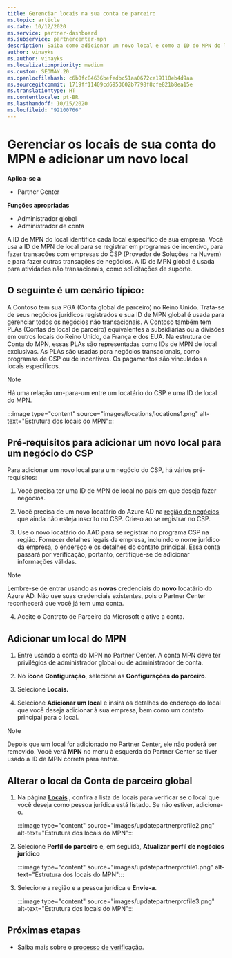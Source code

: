 ```yaml
---
title: Gerenciar locais na sua conta de parceiro
ms.topic: article
ms.date: 10/12/2020
ms.service: partner-dashboard
ms.subservice: partnercenter-mpn
description: Saiba como adicionar um novo local e como a ID do MPN do local é usada em programas de incentivo, negócios do CSP, assinaturas e outras transações.
author: vinayks
ms.author: vinayks
ms.localizationpriority: medium
ms.custom: SEOMAY.20
ms.openlocfilehash: c6b0fc84636befedbc51aa0672ce19110eb4d9aa
ms.sourcegitcommit: 1719ff11409cd6953602b7798f8cfe821b8ea15e
ms.translationtype: HT
ms.contentlocale: pt-BR
ms.lasthandoff: 10/15/2020
ms.locfileid: "92100766"
---
```

# <a name="manage-your-mpn-account-locations-and-add-a-new-location"></a>Gerenciar os locais de sua conta do MPN e adicionar um novo local

**Aplica-se a**

- Partner Center

**Funções apropriadas**

- Administrador global
- Administrador de conta

A ID de MPN do local identifica cada local específico de sua empresa. Você usa a ID de MPN de local para se registrar em programas de incentivo, para fazer transações com empresas do CSP (Provedor de Soluções na Nuvem) e para fazer outras transações de negócios. A ID de MPN global é usada para atividades não transacionais, como solicitações de suporte.

## <a name="the-following-is-a-typical-scenario"></a>O seguinte é um cenário típico:

A Contoso tem sua PGA (Conta global de parceiro) no Reino Unido. Trata-se de seus negócios jurídicos registrados e sua ID de MPN global é usada para gerenciar todos os negócios não transacionais. A Contoso também tem PLAs (Contas de local de parceiro) equivalentes a subsidiárias ou a divisões em outros locais do Reino Unido, da França e dos EUA. Na estrutura de Conta do MPN, essas PLAs são representadas como IDs de MPN de local exclusivas. As PLAs são usadas para negócios transacionais, como programas de CSP ou de incentivos. Os pagamentos são vinculados a locais específicos. 

>[!NOTE]
>Há uma relação um-para-um entre um locatário do CSP e uma ID de local do MPN.

:::image type="content" source="images/locations/locations1.png" alt-text="Estrutura dos locais do MPN":::

## <a name="prerequisites-in-order-to-add-a-new-location-for-a-csp-business"></a>Pré-requisitos para adicionar um novo local para um negócio do CSP

Para adicionar um novo local para um negócio do CSP, há vários pré-requisitos:

1. Você precisa ter uma ID de MPN de local no país em que deseja fazer negócios.

1. Você precisa de um novo locatário do Azure AD na [região de negócios](regional-authorization-overview.md) que ainda não esteja inscrito no CSP. Crie-o ao se registrar no CSP.
 
3. Use o novo locatário do AAD para se registrar no programa CSP na região.
Fornecer detalhes legais da empresa, incluindo o nome jurídico da empresa, o endereço e os detalhes do contato principal. Essa conta passará por verificação, portanto, certifique-se de adicionar informações válidas.

>[!NOTE] 
 >Lembre-se de entrar usando as **novas** credenciais do **novo** locatário do Azure AD. Não use suas credenciais existentes, pois o Partner Center reconhecerá que você já tem uma conta.

4. Aceite o Contrato de Parceiro da Microsoft e ative a conta.

## <a name="add-an-mpn-location"></a>Adicionar um local do MPN

1. Entre usando a conta do MPN no Partner Center. A conta MPN deve ter privilégios de administrador global ou de administrador de conta. 

1. No **ícone Configuração**, selecione as **Configurações do parceiro**.

2. Selecione **Locais.**

3. Selecione **Adicionar um local** e insira os detalhes do endereço do local que você deseja adicionar à sua empresa, bem como um contato principal para o local.

> [!NOTE]
> Depois que um local for adicionado no Partner Center, ele não poderá ser removido. Você verá **MPN** no menu à esquerda do Partner Center se tiver usado a ID de MPN correta para entrar.

## <a name="change-global-partner-account-location"></a>Alterar o local da Conta de parceiro global

1. Na página **[Locais](https://partner.microsoft.com/pcv/accountsettings/locationsprofile)** , confira a lista de locais para verificar se o local que você deseja como pessoa jurídica está listado. Se não estiver, adicione-o.

   :::image type="content" source="images/updatepartnerprofile2.png" alt-text="Estrutura dos locais do MPN":::

2. Selecione **Perfil do parceiro** e, em seguida, **Atualizar perfil de negócios jurídico**

   :::image type="content" source="images/updatepartnerprofile1.png" alt-text="Estrutura dos locais do MPN":::

3. Selecione a região e a pessoa jurídica e **Envie-a**.

   :::image type="content" source="images/updatepartnerprofile3.png" alt-text="Estrutura dos locais do MPN":::

## <a name="next-steps"></a>Próximas etapas

- Saiba mais sobre o [processo de verificação](verification-responses.md).
